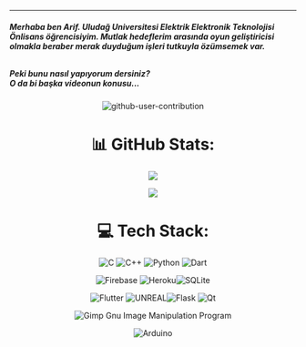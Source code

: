 ---

<h5>
  Merhaba ben Arif. Uludağ Universitesi Elektrik Elektronik Teknolojisi Önlisans öğrencisiyim. Mutlak hedeflerim arasında oyun geliştiricisi olmakla beraber merak duyduğum işleri tutkuyla özümsemek var.
  
  <br>Peki bunu nasıl yapıyorum dersiniz?</br>
  O da bi başka videonun konusu...

</h5>

<div align="center">
  
![github-user-contribution](https://github.com/Helmssyss/Helmssyss/assets/84701901/e63fe21b-ea1b-43a2-b86a-2d346e2b07ab)
</div>

# <div align="center">📊 GitHub Stats:</div>
<div align="center">
  
  ![](https://github-readme-streak-stats.herokuapp.com/?user=Helmssyss&theme=dracula&hide_border=false)

  ![](https://github-readme-stats.vercel.app/api/top-langs/?username=Helmssyss&theme=dracula&hide_border=false&include_all_commits=true&count_private=true&layout=compact)
  
 <!-- ![Top Langs](https://github-readme-stats-git-masterrstaa-rickstaa.vercel.app/api/top-langs/?username=Helmssyss&theme=dracula) -->

</div>

# <div align="center">💻 Tech Stack:</div>
<div align="center">
  
![C](https://img.shields.io/badge/c-%2300599C.svg?style=for-the-badge&logo=c&logoColor=white) ![C++](https://img.shields.io/badge/c++-%2300599C.svg?style=for-the-badge&logo=c%2B%2B&logoColor=white) ![Python](https://img.shields.io/badge/python-3670A0?style=for-the-badge&logo=python&logoColor=ffdd54)  ![Dart](https://img.shields.io/badge/dart-%230175C2.svg?style=for-the-badge&logo=dart&logoColor=white) 
</div>

<div align="center">
  
![Firebase](https://img.shields.io/badge/firebase-%23039BE5.svg?style=for-the-badge&logo=firebase) ![Heroku](https://img.shields.io/badge/heroku-%23430098.svg?style=for-the-badge&logo=heroku&logoColor=white)![SQLite](https://img.shields.io/badge/sqlite-%2307405e.svg?style=for-the-badge&logo=sqlite&logoColor=white)
</div>

<div align="center">
  
![Flutter](https://img.shields.io/badge/Flutter-%2302569B.svg?style=for-the-badge&logo=Flutter&logoColor=white) ![UNREAL](https://img.shields.io/badge/unreal-%2320232a.svg?style=for-the-badge&logo=unreal-engine&logoColor=white)![Flask](https://img.shields.io/badge/flask-%23000.svg?style=for-the-badge&logo=flask&logoColor=white) ![Qt](https://img.shields.io/badge/Qt-%23217346.svg?style=for-the-badge&logo=Qt&logoColor=white)
</div>

<div align="center">
  
![Gimp Gnu Image Manipulation Program](https://img.shields.io/badge/Gimp-657D8B?style=for-the-badge&logo=gimp&logoColor=FFFFFF) 

![Arduino](https://img.shields.io/badge/-Arduino-00979D?style=for-the-badge&logo=Arduino&logoColor=white) 

</div>
